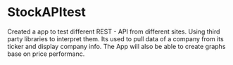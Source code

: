 # StockAPItest
Created a app to test different REST - API from different sites. Using third party libraries to interpret them. Its used to pull data of a company from its ticker and display company info. The App will also be able to create graphs base on price performanc.


